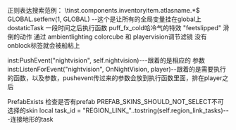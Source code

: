 

正则表达搜索范例： \tinst\.components\.inventoryitem\.atlasname.*$
GLOBAL.setfenv(1, GLOBAL) --这个是让所有的全局变量挂在global上
dostaticTask 一段时间之后执行函数
puff_fx_cold哈冷气的特效
"feetslipped" 滑倒的动作
通过 ambientlighting  colorcube 和 playervision调节滤镜
没有onblock标签就会被船粘上


inst:PushEvent("nightvision", self.nightvision)---跟着的是相应的 参数
inst:ListenForEvent("nightvision", OnNightVision, player)--跟着的是需要执行的函数，以及参数，pushevent传过来的参数会放到执行函数里面，排在player之后



PrefabExists  检查是否有prefab
PREFAB_SKINS_SHOULD_NOT_SELECT不可选择的skin
local task_id = "REGION_LINK_"..tostring(self.region_link_tasks)---连接地形的task